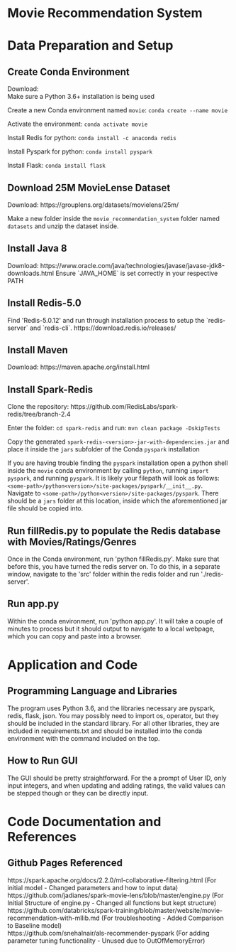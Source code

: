 <h1>Movie Recommendation System</h1>

<h1>Data Preparation and Setup</h1>

<h2>Create Conda Environment</h2>
Download: <https://conda.io/projects/conda/en/latest/user-guide/install/index.html> <br />
Make sure a Python 3.6+ installation is being used <br />

Create a new Conda environment named `movie`: `conda create --name movie` <br />

Activate the environment: `conda activate movie` <br />

Install Redis for python: `conda install -c anaconda redis` <br />

Install Pyspark for python: `conda install pyspark` <br />

Install Flask: `conda install flask` <br />

<h2>Download 25M MovieLense Dataset</h2>
Download: https://grouplens.org/datasets/movielens/25m/ <br />

Make a new folder inside the `movie_recommendation_system` folder named `datasets` and unzip the dataset inside.

<h2>Install Java 8 </h2>
Download: https://www.oracle.com/java/technologies/javase/javase-jdk8-downloads.html
Ensure `JAVA_HOME` is set correctly in your respective PATH

<h2>Install Redis-5.0</h2>
Find 'Redis-5.0.12' and run through installation process to setup the `redis-server` and `redis-cli`. https://download.redis.io/releases/

<h2>Install Maven</h2>
Download: https://maven.apache.org/install.html

<h2>Install Spark-Redis</h2>
Clone the repository: https://github.com/RedisLabs/spark-redis/tree/branch-2.4 <br />

Enter the folder: `cd spark-redis` and run: `mvn clean package -DskipTests` <br />

Copy the generated `spark-redis-<version>-jar-with-dependencies.jar` and place it inside the `jars` subfolder of the Conda `pyspark` installation <br />

If you are having trouble finding the `pyspark` installation open a python shell inside the `movie` conda environment by calling `python`, running `import pyspark`, and running `pyspark`. It is likely your filepath will look as follows: `<some-path>/python<version>/site-packages/pyspark/__init__.py`.<br />
Navigate to `<some-path>/python<version>/site-packages/pyspark`. There should be a `jars` folder at this location, inside which the aforementioned jar file should be copied into.

<h2>Run fillRedis.py to populate the Redis database with Movies/Ratings/Genres</h2>
Once in the Conda environment, run 'python fillRedis.py'. Make sure that before this, you have turned the redis server on. To do this, in a separate window, navigate to the 'src' folder within the redis folder and run './redis-server'.

<h2>Run app.py</h2>
Within the conda environment, run 'python app.py'. It will take a couple of minutes to process but it should output to navigate to a local webpage, which you can copy and paste into a browser.

<h1>Application and Code</h1>

<h2>Programming Language and Libraries</h2>
The program uses Python 3.6, and the libraries necessary are pyspark, redis, flask, json. You may possibly need to import os, operator, but they should be included in the standard library. For all other libraries, they are included in requirements.txt and should be installed into the conda environment with the command included on the top.

<h2>How to Run GUI</h2>
The GUI should be pretty straightforward. For the a prompt of User ID, only input integers, and when updating and adding ratings, the valid values can be stepped though or they can be directly input.

<h1>Code Documentation and References</h1>

<h2>Github Pages Referenced</h2>
https://spark.apache.org/docs/2.2.0/ml-collaborative-filtering.html (For initial model - Changed parameters and how to input data) <br /> 
https://github.com/jadianes/spark-movie-lens/blob/master/engine.py (For Initial Structure of engine.py - Changed all functions but kept structure) <br /> 
https://github.com/databricks/spark-training/blob/master/website/movie-recommendation-with-mllib.md (For troubleshooting - Added Comparison to Baseline model) <br /> 
https://github.com/snehalnair/als-recommender-pyspark (For adding parameter tuning functionality - Unused due to OutOfMemoryError) <br />


